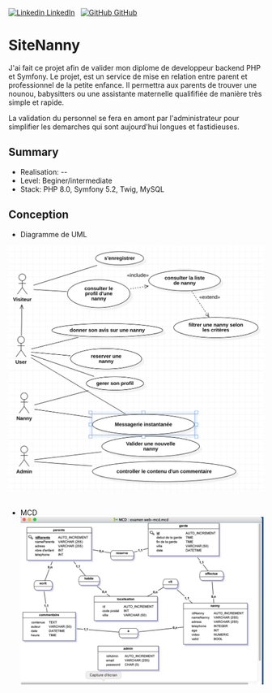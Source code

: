 [![Linkedin](https://i.stack.imgur.com/gVE0j.png) LinkedIn](https://www.linkedin.com/in/rhudyemangoye/)
&nbsp;
[![GitHub](https://i.stack.imgur.com/tskMh.png) GitHub](https://github.com/elsarhudye/)

# SiteNanny

J'ai fait ce projet afin de valider mon diplome de developpeur backend PHP et Symfony.
Le projet, est un service de mise en relation entre parent et professionnel de la petite enfance. Il permettra aux parents de trouver une nounou, babysitters ou une assistante maternelle qualififiée de manière très simple et rapide.

La validation du personnel se fera en amont par l'administrateur pour  simplifier les demarches qui sont aujourd'hui longues et fastidieuses.

## Summary

- Realisation: -- 
- Level: Beginer/intermediate
- Stack: PHP 8.0, Symfony 5.2, Twig, MySQL

## Conception

- Diagramme de UML

![Alt text](./github_media/img1.png?raw=true "SiteNanny ")
&nbsp;

- MCD
![Alt text](./github_media/img2.png?raw=true "SiteNanny ")
&nbsp;


